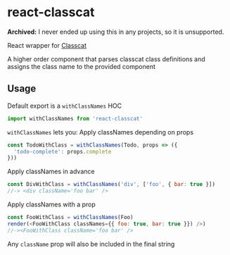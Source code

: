 # react-classcat
**Archived:** I never ended up using this in any projects, so it is unsupported.

React wrapper for [Classcat](https://github.com/jorgebucaran/classcat)

A higher order component that parses classcat class definitions and assigns the class name to the provided component

## Usage
Default export is a `withClassNames` HOC
```js
import withClassNames from 'react-classcat'
```

`withClassNames` lets you:
Apply classNames depending on props
```js
const TodoWithClass = withClassNames(Todo, props => ({
  'todo-complete': props.complete
}))
```

Apply classNames in advance
```js
const DivWithClass = withClassNames('div', ['foo', { bar: true }])
//-> <div className='foo bar' />
```

Apply classNames with a prop
```js
const FooWithClass = withClassNames(Foo)
render(<FooWithClass classNames={{ foo: true, bar: true }}) />)
//-><FooWithClass className='foo bar' />
```

Any `className` prop will also be included in the final string
